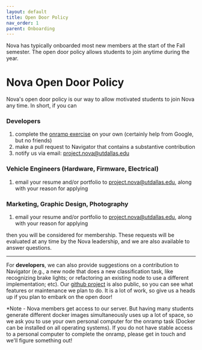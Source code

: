 ```yaml
---
layout: default
title: Open Door Policy
nav_order: 1
parent: Onboarding
---
```

Nova has typically onboarded most new members at the start of the Fall semester. The open door policy allows students to join anytime during the year. 

# Nova Open Door Policy


Nova's open door policy is our way to allow motivated students to join Nova any time. In short, if you can 
### Developers
1. complete the [onramp exercise](https://nova-utd.github.io/navigator/onboarding/onramp.html) on your own (certainly help from Google, but no friends)
2. make a pull request to Navigator that contains a substantive contribution
3. notify us via email: [project.nova@utdallas.edu](mailto:project.nova@utdallas.edu)

### Vehicle Engineers (Hardware, Firmware, Electrical)
1. email your resume and/or portfolio to [project.nova@utdallas.edu](mailto:project.nova@utdallas.edu), along with your reason for applying

### Marketing, Graphic Design, Photography
1. email your resume and/or portfolio to [project.nova@utdallas.edu](mailto:project.nova@utdallas.edu), along with your reason for applying

then you will be considered for membership. These requests will be evaluated at any time by the Nova leadership, and we are also available to answer questions.  

---

For **developers**, we can also provide suggestions on a contribution to Navigator (e.g., a new node that does a new classification task, like recognizing brake lights; or refactoring an existing node to use a different implementation; etc). Our [github project](https://github.com/orgs/Nova-UTD/projects/3) is also public, so you can see what features or maintenance we plan to do. It is a lot of work, so give us a heads up if you plan to embark on the open door!

*Note - Nova members get access to our server. But having many students generate different docker images simultaneously uses up a lot of space, so we ask you to use your own personal computer for the onramp task (Docker can be installed on all operating systems). If you do not have stable access to a personal computer to complete the onramp, please get in touch and we'll figure something out!
